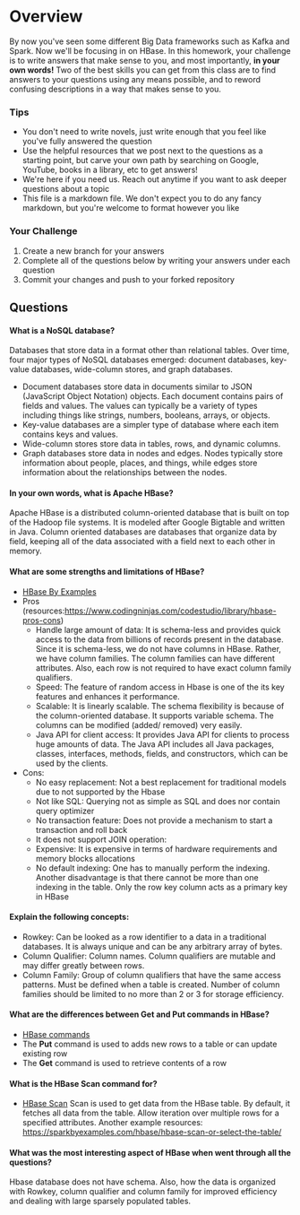 # Overview

By now you've seen some different Big Data frameworks such as Kafka and Spark. Now we'll be focusing in on HBase. In this homework, your
challenge is to write answers that make sense to you, and most importantly, **in your own words!**
Two of the best skills you can get from this class are to find answers to your questions using any means possible, and to
reword confusing descriptions in a way that makes sense to you. 

### Tips
* You don't need to write novels, just write enough that you feel like you've fully answered the question
* Use the helpful resources that we post next to the questions as a starting point, but carve your own path by searching on Google, YouTube, books in a library, etc to get answers!
* We're here if you need us. Reach out anytime if you want to ask deeper questions about a topic 
* This file is a markdown file. We don't expect you to do any fancy markdown, but you're welcome to format however you like


### Your Challenge
1. Create a new branch for your answers 
2. Complete all of the questions below by writing your answers under each question
3. Commit your changes and push to your forked repository

## Questions
#### What is a NoSQL database? 
Databases that store data in a format other than relational tables.
Over time, four major types of NoSQL databases emerged: 
document databases, key-value databases, wide-column stores, and graph databases.
* Document databases store data in documents similar to JSON (JavaScript Object Notation) objects. 
Each document contains pairs of fields and values. The values can typically be a variety of types 
including things like strings, numbers, booleans, arrays, or objects.
* Key-value databases are a simpler type of database where each item contains keys and values.
* Wide-column stores store data in tables, rows, and dynamic columns.
* Graph databases store data in nodes and edges. Nodes typically store information about people, 
places, and things, while edges store information about the relationships between the nodes.

#### In your own words, what is Apache HBase? 
Apache HBase is a distributed column-oriented database that is built on top of the Hadoop file systems. 
It is modeled after Google Bigtable and written in Java. Column oriented databases are databases that 
organize data by field, keeping all of the data associated with a field next to each other in memory.

#### What are some strengths and limitations of HBase? 
* [HBase By Examples](https://sparkbyexamples.com/apache-hbase-tutorial/)
* Pros (resources:https://www.codingninjas.com/codestudio/library/hbase-pros-cons)
  * Handle large amount of data:  It is schema-less and provides quick access to the data from billions 
of records present in the database. Since it is schema-less, we do not have columns in HBase. Rather, 
we have column families. The column families can have different attributes. Also, each row is not required 
to have exact column family qualifiers.
  * Speed: The feature of random access in Hbase is one of the its key features and enhances it performance.
  * Scalable: It is linearly scalable. The schema flexibility is because of the column-oriented database. 
It supports variable schema. The columns can be modified (added/ removed) very easily.
  * Java API for client access: It provides Java API for clients to process huge amounts of data. The Java 
API  includes all Java packages, classes, interfaces, methods, fields, and constructors, which can be used 
by the clients.
* Cons:
  * No easy replacement: Not a best replacement for traditional models due to not supported by the Hbase
  * Not like SQL: Querying not as simple as SQL and does nor contain query optimizer
  * No transaction feature: Does not provide a mechanism to start a transaction and roll back
  * It does not support JOIN operation: 
  * Expensive: It is expensive in terms of hardware requirements and memory blocks allocations
  * No default indexing: One has to manually perform the indexing. Another disadvantage is that there 
cannot be more than one indexing in the table. Only the row key column acts as a primary key in HBase

#### Explain the following concepts: 
* Rowkey: Can be looked as a row identifier to a data in a traditional databases. It is always unique and
can be any arbitrary array of bytes. 
* Column Qualifier: Column names. Column qualifiers are mutable and may differ greatly between rows.
* Column Family: Group of column qualifiers that have the same access patterns. Must be defined when a table
is created. Number of column families should be limited to no more than 2 or 3 for storage efficiency. 


#### What are the differences between Get and Put commands in HBase? 
* [HBase commands](https://www.tutorialspoint.com/hbase/hbase_create_data.htm)
* The **Put** command is used to adds new rows to a table or can update existing row
* The **Get** command is used to retrieve contents of a row


#### What is the HBase Scan command for? 
* [HBase Scan](https://www.tutorialspoint.com/hbase/hbase_scan.htm)
Scan is used to get data from the HBase table. By default, it fetches all data from the table. Allow 
iteration over multiple rows for a specified attributes. Another example resources: 
https://sparkbyexamples.com/hbase/hbase-scan-or-select-the-table/

#### What was the most interesting aspect of HBase when went through all the questions? 
Hbase database does not have schema. Also, how the data is 
organized with Rowkey, column qualifier and column family for improved efficiency and dealing with large 
sparsely populated tables. 